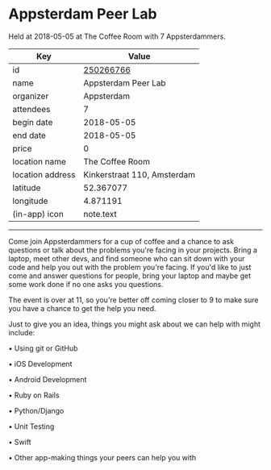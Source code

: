 # Appsterdam Peer Lab
Held at 2018-05-05 at The Coffee Room with 7 Appsterdammers.
        
|Key|Value
|---|---|
|id|[250266766](https://www.meetup.com/appsterdam/events/250266766/)|
|name|Appsterdam Peer Lab|
|organizer|Appsterdam|
|attendees|7|
|begin date|2018-05-05|
|end date|2018-05-05|
|price|0|
|location name|The Coffee Room|
|location address|Kinkerstraat 110, Amsterdam|
|latitude|52.367077|
|longitude|4.871191|
|(in-app) icon|note.text|

---

Come join Appsterdammers for a cup of coffee and a chance to ask questions or talk about the problems you're facing in your projects. Bring a laptop, meet other devs, and find someone who can sit down with your code and help you out with the problem you're facing. If you'd like to just come and answer questions for people, bring your laptop and maybe get some work done if no one asks you questions.

The event is over at 11, so you're better off coming closer to 9 to make sure you have a chance to get the help you need.

Just to give you an idea, things you might ask about we can help with might include:

• Using git or GitHub

• iOS Development

• Android Development

• Ruby on Rails

• Python/Django

• Unit Testing

• Swift

• Other app-making things your peers can help you with


